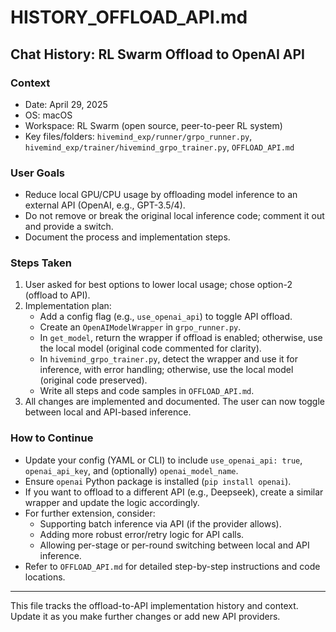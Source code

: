 # HISTORY_OFFLOAD_API.md

## Chat History: RL Swarm Offload to OpenAI API

### Context

- Date: April 29, 2025
- OS: macOS
- Workspace: RL Swarm (open source, peer-to-peer RL system)
- Key files/folders: `hivemind_exp/runner/grpo_runner.py`, `hivemind_exp/trainer/hivemind_grpo_trainer.py`, `OFFLOAD_API.md`

### User Goals

- Reduce local GPU/CPU usage by offloading model inference to an external API (OpenAI, e.g., GPT-3.5/4).
- Do not remove or break the original local inference code; comment it out and provide a switch.
- Document the process and implementation steps.

### Steps Taken

1. User asked for best options to lower local usage; chose option-2 (offload to API).
2. Implementation plan:
   - Add a config flag (e.g., `use_openai_api`) to toggle API offload.
   - Create an `OpenAIModelWrapper` in `grpo_runner.py`.
   - In `get_model`, return the wrapper if offload is enabled; otherwise, use the local model (original code commented for clarity).
   - In `hivemind_grpo_trainer.py`, detect the wrapper and use it for inference, with error handling; otherwise, use the local model (original code preserved).
   - Write all steps and code samples in `OFFLOAD_API.md`.
3. All changes are implemented and documented. The user can now toggle between local and API-based inference.

### How to Continue

- Update your config (YAML or CLI) to include `use_openai_api: true`, `openai_api_key`, and (optionally) `openai_model_name`.
- Ensure `openai` Python package is installed (`pip install openai`).
- If you want to offload to a different API (e.g., Deepseek), create a similar wrapper and update the logic accordingly.
- For further extension, consider:
  - Supporting batch inference via API (if the provider allows).
  - Adding more robust error/retry logic for API calls.
  - Allowing per-stage or per-round switching between local and API inference.
- Refer to `OFFLOAD_API.md` for detailed step-by-step instructions and code locations.

---

This file tracks the offload-to-API implementation history and context. Update it as you make further changes or add new API providers.
